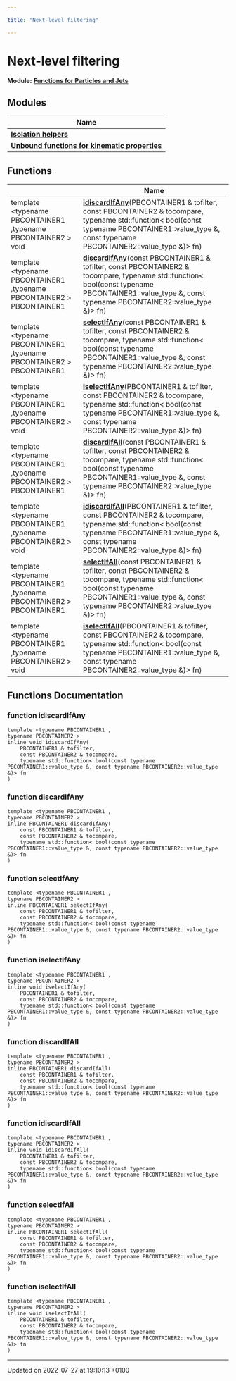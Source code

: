 ```yaml
---

title: "Next-level filtering"

---
```


# Next-level filtering

**Module:** **[Functions for Particles and Jets](http://example.org/modules/group__particlebaseutils/)**



## Modules

| Name           |
| -------------- |
| **[Isolation helpers](http://example.org/modules/group__particlebaseutils__iso/)**  |
| **[Unbound functions for kinematic properties](http://example.org/modules/group__particlebaseutils__kin/)**  |

## Functions

|                | Name           |
| -------------- | -------------- |
| template <typename PBCONTAINER1 ,typename PBCONTAINER2 \> <br>void | **[idiscardIfAny](http://example.org/modules/group__particlebaseutils__uberfilt/#function-idiscardifany)**(PBCONTAINER1 & tofilter, const PBCONTAINER2 & tocompare, typename std::function< bool(const typename PBCONTAINER1::value_type &, const typename PBCONTAINER2::value_type &)> fn) |
| template <typename PBCONTAINER1 ,typename PBCONTAINER2 \> <br>PBCONTAINER1 | **[discardIfAny](http://example.org/modules/group__particlebaseutils__uberfilt/#function-discardifany)**(const PBCONTAINER1 & tofilter, const PBCONTAINER2 & tocompare, typename std::function< bool(const typename PBCONTAINER1::value_type &, const typename PBCONTAINER2::value_type &)> fn) |
| template <typename PBCONTAINER1 ,typename PBCONTAINER2 \> <br>PBCONTAINER1 | **[selectIfAny](http://example.org/modules/group__particlebaseutils__uberfilt/#function-selectifany)**(const PBCONTAINER1 & tofilter, const PBCONTAINER2 & tocompare, typename std::function< bool(const typename PBCONTAINER1::value_type &, const typename PBCONTAINER2::value_type &)> fn) |
| template <typename PBCONTAINER1 ,typename PBCONTAINER2 \> <br>void | **[iselectIfAny](http://example.org/modules/group__particlebaseutils__uberfilt/#function-iselectifany)**(PBCONTAINER1 & tofilter, const PBCONTAINER2 & tocompare, typename std::function< bool(const typename PBCONTAINER1::value_type &, const typename PBCONTAINER2::value_type &)> fn) |
| template <typename PBCONTAINER1 ,typename PBCONTAINER2 \> <br>PBCONTAINER1 | **[discardIfAll](http://example.org/modules/group__particlebaseutils__uberfilt/#function-discardifall)**(const PBCONTAINER1 & tofilter, const PBCONTAINER2 & tocompare, typename std::function< bool(const typename PBCONTAINER1::value_type &, const typename PBCONTAINER2::value_type &)> fn) |
| template <typename PBCONTAINER1 ,typename PBCONTAINER2 \> <br>void | **[idiscardIfAll](http://example.org/modules/group__particlebaseutils__uberfilt/#function-idiscardifall)**(PBCONTAINER1 & tofilter, const PBCONTAINER2 & tocompare, typename std::function< bool(const typename PBCONTAINER1::value_type &, const typename PBCONTAINER2::value_type &)> fn) |
| template <typename PBCONTAINER1 ,typename PBCONTAINER2 \> <br>PBCONTAINER1 | **[selectIfAll](http://example.org/modules/group__particlebaseutils__uberfilt/#function-selectifall)**(const PBCONTAINER1 & tofilter, const PBCONTAINER2 & tocompare, typename std::function< bool(const typename PBCONTAINER1::value_type &, const typename PBCONTAINER2::value_type &)> fn) |
| template <typename PBCONTAINER1 ,typename PBCONTAINER2 \> <br>void | **[iselectIfAll](http://example.org/modules/group__particlebaseutils__uberfilt/#function-iselectifall)**(PBCONTAINER1 & tofilter, const PBCONTAINER2 & tocompare, typename std::function< bool(const typename PBCONTAINER1::value_type &, const typename PBCONTAINER2::value_type &)> fn) |


## Functions Documentation

### function idiscardIfAny

```
template <typename PBCONTAINER1 ,
typename PBCONTAINER2 >
inline void idiscardIfAny(
    PBCONTAINER1 & tofilter,
    const PBCONTAINER2 & tocompare,
    typename std::function< bool(const typename PBCONTAINER1::value_type &, const typename PBCONTAINER2::value_type &)> fn
)
```


### function discardIfAny

```
template <typename PBCONTAINER1 ,
typename PBCONTAINER2 >
inline PBCONTAINER1 discardIfAny(
    const PBCONTAINER1 & tofilter,
    const PBCONTAINER2 & tocompare,
    typename std::function< bool(const typename PBCONTAINER1::value_type &, const typename PBCONTAINER2::value_type &)> fn
)
```


### function selectIfAny

```
template <typename PBCONTAINER1 ,
typename PBCONTAINER2 >
inline PBCONTAINER1 selectIfAny(
    const PBCONTAINER1 & tofilter,
    const PBCONTAINER2 & tocompare,
    typename std::function< bool(const typename PBCONTAINER1::value_type &, const typename PBCONTAINER2::value_type &)> fn
)
```


### function iselectIfAny

```
template <typename PBCONTAINER1 ,
typename PBCONTAINER2 >
inline void iselectIfAny(
    PBCONTAINER1 & tofilter,
    const PBCONTAINER2 & tocompare,
    typename std::function< bool(const typename PBCONTAINER1::value_type &, const typename PBCONTAINER2::value_type &)> fn
)
```


### function discardIfAll

```
template <typename PBCONTAINER1 ,
typename PBCONTAINER2 >
inline PBCONTAINER1 discardIfAll(
    const PBCONTAINER1 & tofilter,
    const PBCONTAINER2 & tocompare,
    typename std::function< bool(const typename PBCONTAINER1::value_type &, const typename PBCONTAINER2::value_type &)> fn
)
```


### function idiscardIfAll

```
template <typename PBCONTAINER1 ,
typename PBCONTAINER2 >
inline void idiscardIfAll(
    PBCONTAINER1 & tofilter,
    const PBCONTAINER2 & tocompare,
    typename std::function< bool(const typename PBCONTAINER1::value_type &, const typename PBCONTAINER2::value_type &)> fn
)
```


### function selectIfAll

```
template <typename PBCONTAINER1 ,
typename PBCONTAINER2 >
inline PBCONTAINER1 selectIfAll(
    const PBCONTAINER1 & tofilter,
    const PBCONTAINER2 & tocompare,
    typename std::function< bool(const typename PBCONTAINER1::value_type &, const typename PBCONTAINER2::value_type &)> fn
)
```


### function iselectIfAll

```
template <typename PBCONTAINER1 ,
typename PBCONTAINER2 >
inline void iselectIfAll(
    PBCONTAINER1 & tofilter,
    const PBCONTAINER2 & tocompare,
    typename std::function< bool(const typename PBCONTAINER1::value_type &, const typename PBCONTAINER2::value_type &)> fn
)
```






-------------------------------

Updated on 2022-07-27 at 19:10:13 +0100